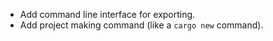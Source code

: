 - Add command line interface for exporting.
- Add project making command (like a `cargo new` command).
